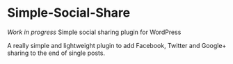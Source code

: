 Simple-Social-Share
===================

*Work in progress* Simple social sharing plugin for WordPress

A really simple and lightweight plugin to add Facebook, Twitter and Google+ sharing to the end of single posts.
